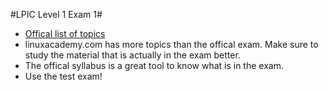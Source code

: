 #LPIC Level 1 Exam 1#

* [Offical list of topics](https://www.lpi.org/study-resources/lpic-1-101-exam-objectives/)
* linuxacademy.com has more topics than the offical exam. Make sure to study the material that is actually in the exam better.
* The offical syllabus is a great tool to know what is in the exam.
* Use the test exam!
